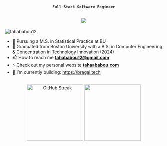 <div align="center">

 **`Full-Stack Software Engineer`**

</div>
<h2 align="center">
    <img src="https://readme-typing-svg.herokuapp.com/?font=Aptos&color=0AB952&size=35&center=true&vCenter=true&width=500&height=70&duration=5500&lines=Hi!+I'm+Taha+Ababou.;Nice+to+meet+you+👋" />
</h2>

<p align="left"> <img src="https://komarev.com/ghpvc/?username=tahababou12&label=Profile%20views&color=0e75b6&style=flat" alt="tahababou12" /> </p>

- 🔭 Pursuing a M.S. in Statistical Practice at BU
- 🔭 Graduated from Boston University with a B.S. in Computer Engineering & Concentration in Technology Innovation (2024)
- 📫 How to reach me **tahababou12@gmail.com**
- ⚡ Check out my personal website **[tahaababou.com](https://tahaababou.com)**
- 🌱 I’m currently building: https://bragai.tech

<br>

<!-- <p><img align="left" src="https://github-readme-stats.vercel.app/api/top-langs?username=tahababou12&show_icons=true&locale=en&layout=compact" alt="tahababou12" /></p> -->

<!-- <p>&nbsp;<img align="center" src="https://github-readme-stats.vercel.app/api?username=tahababou12&show_icons=true&locale=en" alt="tahababou12" /></p> -->

<div align="center">
    <img height="180" src="https://github-readme-streak-stats.herokuapp.com?user=tahababou12&theme=tokyonight" alt="GitHub Streak" />
    <img height="180" src="https://github-readme-stats-zeta-virid.vercel.app/api?username=tahababou12&show_icons=true&theme=tokyonight">
</div>
